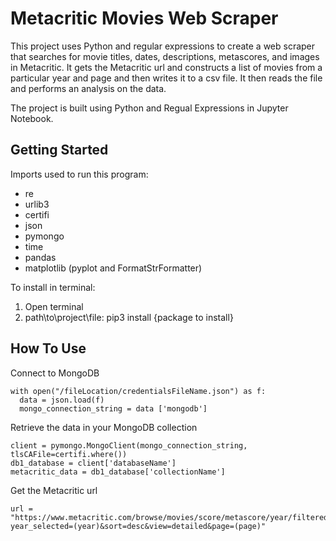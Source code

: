 # Metacritic Movies Web Scraper
This project uses Python and regular expressions to create a web scraper that searches for movie titles, dates, descriptions, metascores, and images in Metacritic. It gets the Metacritic url and constructs a list of movies from a particular year and page and then writes it to a csv file. It then reads the file and performs an analysis on the data.

The project is built using Python and Regual Expressions in Jupyter Notebook.

## Getting Started

Imports used to run this program: 
- re
- urlib3
- certifi
- json
- pymongo
- time
- pandas
- matplotlib (pyplot and FormatStrFormatter)
  
To install in terminal: 
1. Open terminal 
2. path\\to\\project\\file: pip3 install {package to install} 

## How To Use

Connect to MongoDB
```
with open("/fileLocation/credentialsFileName.json") as f:
  data = json.load(f)
  mongo_connection_string = data ['mongodb']
```

Retrieve the data in your MongoDB collection
```
client = pymongo.MongoClient(mongo_connection_string, tlsCAFile=certifi.where())
db1_database = client['databaseName']
metacritic_data = db1_database['collectionName']
```

Get the Metacritic url 
```
url = "https://www.metacritic.com/browse/movies/score/metascore/year/filtered?year_selected=(year)&sort=desc&view=detailed&page=(page)"
```


